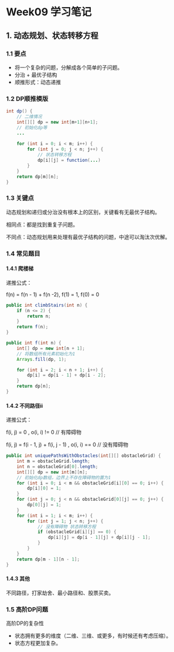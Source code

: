 # Week09 学习笔记

## 1. 动态规划、状态转移方程

### 1.1 要点

* 将一个复杂的问题，分解成各个简单的子问题。
* 分治 + 最优子结构
* 顺推形式：动态递推

### 1.2 DP顺推模版

```java
int dp() {
    // 二维情况
    int[][] dp = new int[m+1][n+1];
    // 初始化dp等
    ...
    
    for (int i = 0; i < m; i++) {
        for (int j = 0; j < n; j++) {
            // 状态转移方程
            dp[i][j] = function(...)
        }
    }
    return dp[m][n];
}
```

### 1.3 关键点

动态规划和递归或分治没有根本上的区别，关键看有无最优子结构。

相同点：都是找到重复子问题。

不同点：动态规划用来处理有最优子结构的问题，中途可以淘汰次优解。

### 1.4 常见题目

#### 1.4.1 爬楼梯

递推公式：

f(n) = f(n - 1) + f(n -2),    f(1) = 1,    f(0) = 0

```java
public int climbStairs(int n) {
    if (n <= 2) {
        return n;
    }
    return f(n);
}

public int f(int n) {
    int[] dp = new int[n + 1];
    // 将数组所有元素初始化为1
    Arrays.fill(dp, 1);

    for (int i = 2; i < n + 1; i++) {
        dp[i] = dp[i - 1] + dp[i - 2];
    }
    return dp[n];
}
```

#### 1.4.2 不同路径ii

递推公式：

f(i, j) = 0 , o(i, i) != 0 // 有障碍物

f(i, j) = f(i - 1, j) + f(i, j - 1) , o(i, i) == 0 // 没有障碍物

```java
public int uniquePathsWithObstacles(int[][] obstacleGrid) {
    int m = obstacleGrid.length;
    int n = obstacleGrid[0].length;
    int[][] dp = new int[m][n];
    // 初始化dp数组，边界上不存在障碍物的置为1
    for (int i = 0; i < m && obstacleGrid[i][0] == 0; i++) {
        dp[i][0] = 1;
    }
    for (int j = 0; j < n && obstacleGrid[0][j] == 0; j++) {
        dp[0][j] = 1;
    }
    for (int i = 1; i < m; i++) {
        for (int j = 1; j < n; j++) {
            // 没有障碍物 状态转移方程 
            if (obstacleGrid[i][j] == 0) {
                dp[i][j] = dp[i - 1][j] + dp[i][j - 1];
            }
        }
    }
    return dp[m - 1][n - 1];
}
```

#### 1.4.3 其他

不同路径，打家劫舍、最小路径和、股票买卖。

### 1.5 高阶DP问题

高阶DP的复杂性

* 状态拥有更多的维度（二维、三维、或更多，有时候还有考虑压缩）。
* 状态方程更加复杂。



